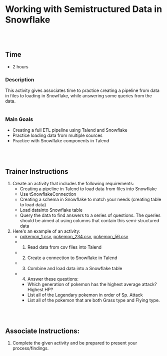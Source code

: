 # Working with Semistructured Data in Snowflake
<br />
<br />

## Time 
- 2 hours

### Description
This activity gives associates time to practice creating a pipeline from data in files to loading in Snowflake, while answering some queries from the data.
<br />
<br />

### Main Goals
- Creating a full ETL pipeline using Talend and Snowflake
- Practice loading data from multiple sources
- Practice with Snowflake components in Talend
<br />
<br/>

## Trainer Instructions
1. Create an activity that includes the following requirements:
    -	Creating a pipeline in Talend to load data from files into Snowflake
	- Use tSnowflakeConnection
    -   Creating a schema in Snowflake to match your needs (creating table to load data)
    -	Load datainto Snowflake table
    -	Query the data to find answers to a series of questions. The queries should be aimed at using columns that contain this semi-structured data
2. Here's an example of an activity:
    -	[pokemon_1.csv](../resources_snowflake/pokemon_1.csv), [pokemon_234.csv](../resources_snowflake/pokemon_234.csv), [pokemon_56.csv](../resources_snowflake/pokemon_56.csv) 
    -	1) Read data from csv files into Talend
    -	2) Create a connection to Snowflake in Talend
    -   3) Combine and load data into a Snowflake table
    -   4) Answer these questions:
		- Which generation of pokemon has the highest average attack? Highest HP?
		- List all of the Legendary pokemon in order of Sp. Attack
		- List all of the pokemon that are both Grass type and Flying type.

<br />
<br />

## Associate Instructions: 
1. Complete the given activity and be prepared to present your process/findings.
<br />
<br />
